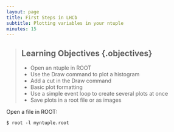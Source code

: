 ```yaml
---
layout: page
title: First Steps in LHCb
subtitle: Plotting variables in your ntuple 
minutes: 15
---
```

> ## Learning Objectives {.objectives}
>
> * Open an ntuple in ROOT
> * Use the Draw command to plot a histogram
> * Add a cut in the Draw command
> * Basic plot formatting
> * Use a simple event loop to create several plots at once
> * Save plots in a root file or as images



Open a file in ROOT:

~~~ {.bash}
$ root -l myntuple.root
~~~

